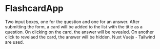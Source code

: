 # FlashcardApp
Two input boxes, one for the question and one for an answer. After submitting the form, a card will be added to the list with the title as a question. On clicking on the card, the answer will be revealed. On another click to revelaed the card, the answer will be hidden.  Nuxt Vuejs - Tailwind are used.
